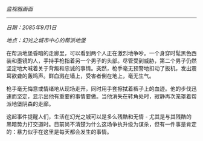 _监视器画面_

---

_日期：2085年9月1日_

_地点：幻光之城市中心的帮派地堡_

在帮派地堡昏暗的走廊里，可以看到两个人正在激烈地争吵。一个身穿时髦黑色西装和墨镜的人，手持手枪指着另一个男子的头部。尽管受到威胁，第二个男子仍然坚定地大喊着关于背叛和忠诚的事情。突然，枪手毫无预警地扣动了扳机，发出震耳欲聋的轰鸣声。鲜血溅在墙上，受害者倒在地上，毫无生气。

枪手毫无悔意或情绪地从现场走开，同时用手套擦拭着裤子上的血迹。他的步伐迅速而坚定，显示出他有重要的事情要做。当他消失在转角处时，寂静再次笼罩着帮派地堡阴森的走廊。

这起事件提醒人们，生活在幻光之城可以是多么残酷和无情 - 尤其是与其残酷的黑暗势力打交道时。目前尚不清楚为什么这场争执升级为谋杀，但有一件事是肯定的：暴力似乎在这里是每天都会发生的事情。

